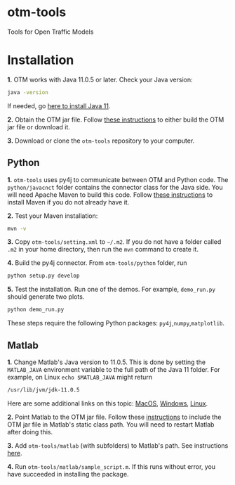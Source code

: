 # otm-tools
Tools for Open Traffic Models

# Installation #

**1.** OTM works with Java 11.0.5 or later. Check your Java version:
```BASH
java -version
```
If needed, go [here to install Java 11](https://www.oracle.com/technetwork/java/javase/downloads/jdk11-downloads-5066655.html).

**2.** Obtain the OTM jar file. Follow [these instructions](https://ggomes.github.io/otm-sim/installation.html) to either build the OTM jar file or download it.

**3.** Download or clone the `otm-tools` repository to your computer. 

## Python ##

**1.** `otm-tools` uses py4j to communicate between OTM and Python code. The `python/javacnct` folder contains the connector class for the Java side. You will need Apache Maven to build this code. Follow [these instructions](https://maven.apache.org/install.html) to install Maven if you do not already have it.

**2.** Test your Maven installation:
```BASH
mvn -v
```

**3.** Copy `otm-tools/setting.xml` to `~/.m2`. If you do not have a folder called `.m2` in your home directory, then run the `mvn` command to create it.

**4.** Build the py4j connector. From `otm-tools/python` folder, run 
```BASH
python setup.py develop
```

**5.** Test the installation. Run one of the demos. For example, `demo_run.py` should generate two plots.
```BASH
python demo_run.py
```

These steps require the following Python packages: `py4j`,`numpy`,`matplotlib`.

## Matlab ##

**1.** Change Matlab's Java version to 11.0.5. This is done by setting the `MATLAB_JAVA` environment variable to the full path of the Java 11 folder. For example, on Linux `echo $MATLAB_JAVA` might return
```BASH
/usr/lib/jvm/jdk-11.0.5
```
Here are some additional links on this topic: [MacOS](https://www.mathworks.com/matlabcentral/answers/103056-how-do-i-change-the-java-virtual-machine-jvm-that-matlab-is-using-on-macos), [Windows](https://www.mathworks.com/matlabcentral/answers/130359-how-do-i-change-the-java-virtual-machine-jvm-that-matlab-is-using-on-windows), [Linux](https://www.mathworks.com/matlabcentral/answers/130360-how-do-i-change-the-java-virtual-machine-jvm-that-matlab-is-using-for-linux).

**2.** Point Matlab to the OTM jar file. Follow these [instructions](https://www.mathworks.com/help/matlab/matlab_external/static-path.html) to include the OTM jar file in Matlab's static class path. You will need to restart Matlab after doing this. 

**3.** Add `otm-tools/matlab` (with subfolders) to Matlab's path. See instructions [here](https://www.mathworks.com/help/matlab/matlab_env/add-remove-or-reorder-folders-on-the-search-path.html). 

**4.** Run `otm-tools/matlab/sample_script.m`. If this runs without error, you have succeeded in installing the package.
